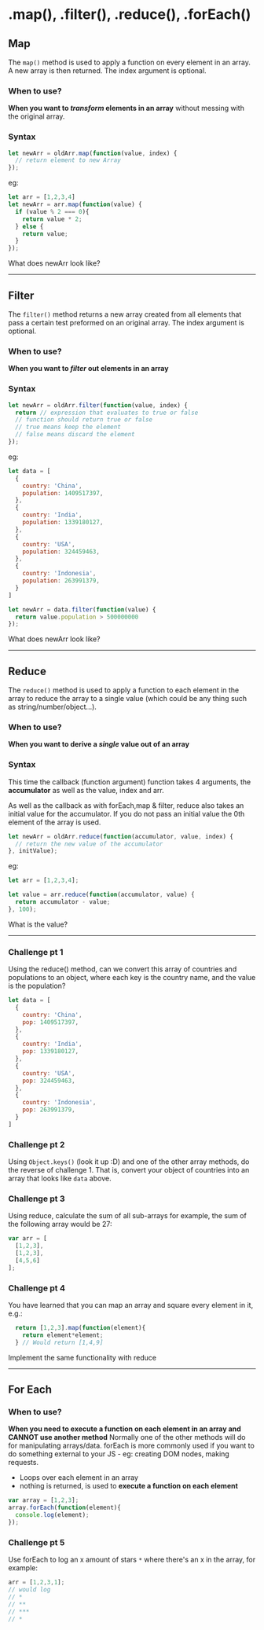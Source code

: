 # .map(), .filter(), .reduce(), .forEach()

## Map

The `map()` method is used to apply a function on every element in an array. A new array is then returned.
The index argument is optional.

### When to use?
**When you want to *transform* elements in an array** without messing with the original array.

### Syntax
```js
let newArr = oldArr.map(function(value, index) {
  // return element to new Array
});
```

eg:
```js 
let arr = [1,2,3,4]
let newArr = arr.map(function(value) {
  if (value % 2 === 0){
    return value * 2;
  } else {
    return value;
  }
});

```
What does newArr look like?

---
## Filter

The `filter()` method returns a new array created from all elements that pass a certain test preformed on an original array. The index argument is optional.

### When to use?
**When you want to *filter* out elements in an array**

### Syntax
```js
let newArr = oldArr.filter(function(value, index) {
  return // expression that evaluates to true or false
  // function should return true or false
  // true means keep the element
  // false means discard the element
});
```

eg:
```js 
let data = [
  {
    country: 'China',
    population: 1409517397,
  },
  {
    country: 'India',
    population: 1339180127,
  },
  {
    country: 'USA',
    population: 324459463,
  },
  {
    country: 'Indonesia',
    population: 263991379,
  }
]

let newArr = data.filter(function(value) {
  return value.population > 500000000
});

```
What does newArr look like?

---
## Reduce

The `reduce()` method is used to apply a function to each element in the array to reduce the array to a single value (which could be any thing such as string/number/object...).


### When to use?
**When you want to derive a *single* value out of an array**

### Syntax
This time the callback (function argument) function takes 4 arguments, the **accumulator** as well as the value, index and arr.

As well as the callback as with forEach,map & filter, reduce also takes an initial value for the accumulator. If you do not pass an initial value the 0th element of the array is used.

```js
let newArr = oldArr.reduce(function(accumulator, value, index) {
  // return the new value of the accumulator
}, initValue);
```

eg:
```js 
let arr = [1,2,3,4];

let value = arr.reduce(function(accumulator, value) {
  return accumulator - value;
}, 100);

```
What is the value?


---
### Challenge pt 1
Using the reduce() method, can we convert this array of countries and populations to an object, where each key is the country name, and the value is the population?

```js
let data = [
  {
    country: 'China',
    pop: 1409517397,
  },
  {
    country: 'India',
    pop: 1339180127,
  },
  {
    country: 'USA',
    pop: 324459463,
  },
  {
    country: 'Indonesia',
    pop: 263991379,
  }
]
```

### Challenge pt 2
Using `Object.keys()` (look it up :D) and one of the other array methods, do the reverse of challenge 1. That is, convert your object of countries into an array that looks like `data` above.

### Challenge pt 3
Using reduce, calculate the sum of all sub-arrays 
for example, the sum of the following array would be 27:
```js
var arr = [
  [1,2,3],
  [1,2,3],
  [4,5,6]
];
```

### Challenge pt 4
You have learned that you can map an array and square every element in it, e.g.:
```js
  return [1,2,3].map(function(element){
    return element*element;
  } // Would return [1,4,9]
```
Implement the same functionality with reduce

---

## For Each

### When to use?
**When you need to execute a function on each element in an array and CANNOT use another method**
Normally one of the other methods will do for manipulating arrays/data. forEach is more commonly used if you want to do something external to your JS - eg: creating DOM nodes, making requests.

- Loops over each element in an array
- nothing is returned, is used to **execute a function on each element**

```js
var array = [1,2,3];
array.forEach(function(element){
  console.log(element);
});
```
### Challenge pt 5
Use forEach to log an x amount of stars `*` where there's an x in the array, for example:
```js
arr = [1,2,3,1];
// would log 
// *
// **
// ***
// *
```
